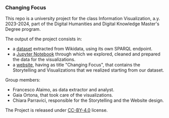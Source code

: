 ### Changing Focus

This repo is a university project for the class Information Visualization, a.y. 2023-2024, part of the Digital Humanities and Digital Knowledge Master's Degree program. 

The output of the project consists in:
- a [dataset](https://raw.githubusercontent.com/falaimo99/infoviz/main/data/dataset_wikidata.csv) extracted from Wikidata, using its own SPARQL endpoint.
- a [Jupyter Notebook](https://github.com/falaimo99/infoviz/blob/main/data/data_cleaning.ipynb) through which we explored, cleaned and prepared the data for the visualizations.
- a [website](https://falaimo99.github.io/infoviz/website/index.html), having as title "Changing Focus", that contains the Storytelling and Visualizations that we realized starting from our dataset.

Group members:
- Francesco Alaimo, as data extractor and analyst.
- Gaia Ortona, that took care of the visualizations.
- Chiara Parravici, responsible for the Storytelling and the Website design.

The Project is released under [CC-BY-4.0](https://creativecommons.org/licenses/by/4.0/deed.en) license.
